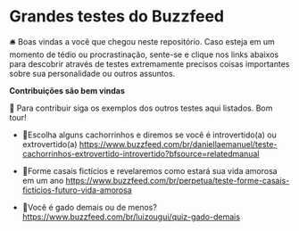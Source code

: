 # Grandes testes do Buzzfeed

🛎️ Boas vindas a você que chegou neste repositório. Caso esteja em um momento de tédio ou procrastinação, sente-se e clique nos links abaixos para descobrir através de testes extremamente precisos coisas importantes sobre sua personalidade ou outros assuntos.

**Contribuições são bem vindas**

🚨 Para contribuir siga os exemplos dos outros testes aqui listados. Bom tour!

* 📝Escolha alguns cachorrinhos e diremos se você é introvertido(a) ou extrovertido(a)
https://www.buzzfeed.com/br/daniellaemanuel/teste-cachorrinhos-extrovertido-introvertido?bfsource=relatedmanual

* 📝Forme casais fictícios e revelaremos como estará sua vida amorosa em um ano
https://www.buzzfeed.com/br/perpetua/teste-forme-casais-ficticios-futuro-vida-amorosa

* 📝Você é gado demais ou de menos?
https://www.buzzfeed.com/br/luizougui/quiz-gado-demais
